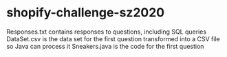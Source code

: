 # shopify-challenge-sz2020
Responses.txt contains responses to questions, including SQL queries
DataSet.csv is the data set for the first question transformed into a CSV file so Java can process it
Sneakers.java is the code for the first question
